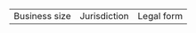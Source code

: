 <table style="width:100%;border:0">
  <tr>
    <td>Business size</td>
    <td>Jurisdiction</td>
    <td>Legal form</td>
  </tr>
</table>

